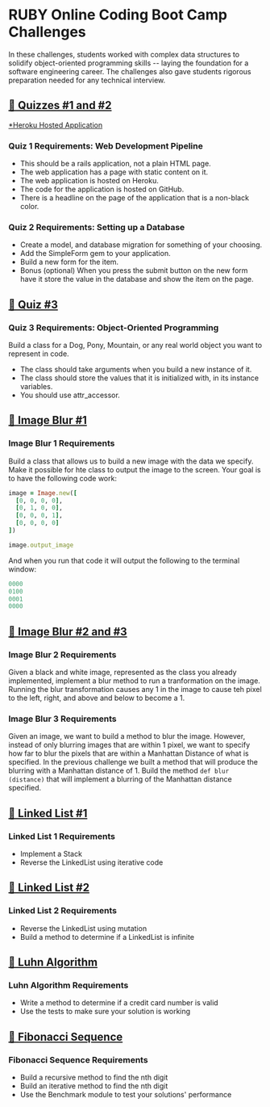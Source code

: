 # RUBY Online Coding Boot Camp Challenges

In these challenges, students worked with complex data structures to solidify object-oriented programming skills -- 
laying the foundation for a software engineering career. The challenges also gave students rigorous preparation 
needed for any technical interview.



## [🧮 Quizzes #1 and #2](https://github.com/AnaBoca/bootcamp-ruby-challenges/tree/master/quiz)
[*Heroku Hosted Application](https://quizone-ana-boca.herokuapp.com/)

### Quiz 1 Requirements: Web Development Pipeline
* This should be a rails application, not a plain HTML page.  
* The web application has a page with static content on it.  
* The web application is hosted on Heroku.  
* The code for the application is hosted on GitHub.  
* There is a headline on the page of the application that is a non-black color.  

### Quiz 2 Requirements: Setting up a Database
* Create a model, and database migration for something of your choosing.  
* Add the SimpleForm gem to your application.
* Build a new form for the item.
* Bonus (optional) When you press the submit button on the new form have it store the value in the database and show the item on the page.


## [🧮 Quiz #3](https://github.com/AnaBoca/bootcamp-ruby-challenges/blob/master/vid_lessons/quizthree.rb)

### Quiz 3 Requirements: Object-Oriented Programming
Build a class for a Dog, Pony, Mountain, or any real world object you want to represent in code.  
* The class should take arguments when you build a new instance of it.
* The class should store the values that it is initialized with, in its instance variables.
* You should use attr_accessor.


## [🧮 Image Blur #1](https://github.com/AnaBoca/bootcamp-ruby-challenges/blob/master/imageblur1_challenge.rb)

### Image Blur 1 Requirements
Build a class that allows us to build a new image with the data we specify. Make it possible for hte class to output the image to the screen. Your goal is to have the following code work:  
```ruby
image = Image.new([
  [0, 0, 0, 0],
  [0, 1, 0, 0],
  [0, 0, 0, 1],
  [0, 0, 0, 0]
])

image.output_image
```  
And when you run that code it will output the following to the terminal window:  

```ruby
0000
0100
0001
0000
```


## [🧮 Image Blur #2 and #3](https://github.com/AnaBoca/bootcamp-ruby-challenges/blob/master/imageblur2_challenge/lib/image.rb)

### Image Blur 2 Requirements  
Given a black and white image, represented as the class you already implemented, implement a blur method to run a tranformation on the image. Running the blur transformation causes any 1 in the image to cause teh pixel to the left, right, and above and below to become a 1.

### Image Blur 3 Requirements  
Given an image, we want to build a method to blur the image. However, instead of only blurring images that are within 1 pixel, we want to specify how far to blur the pixels that are within a Manhattan Distance of what is specified. In the previous challenge we built a method that will produce the blurring with a Manhattan distance of 1. Build the method `def blur (distance)` that will implement a blurring of the Manhattan distance specified.  


## [🧮 Linked List #1](https://github.com/AnaBoca/bootcamp-ruby-challenges/blob/master/linkedlist1_challenge.rb)

### Linked List 1 Requirements  
* Implement a Stack
* Reverse the LinkedList using iterative code


## [🧮 Linked List #2](https://github.com/AnaBoca/bootcamp-ruby-challenges/blob/master/linkedlist2_challenge.rb)

### Linked List 2 Requirements  
* Reverse the LinkedList using mutation
* Build a method to determine if a LinkedList is infinite


## [🧮 Luhn Algorithm](https://github.com/AnaBoca/bootcamp-ruby-challenges/tree/master/luhn_challenge)

### Luhn Algorithm Requirements
* Write a method to determine if a credit card number is valid
* Use the tests to make sure your solution is working


## [🧮 Fibonacci Sequence](https://github.com/AnaBoca/bootcamp-ruby-challenges/blob/master/fibonacci_challenge.rb)

### Fibonacci Sequence Requirements
* Build a recursive method to find the nth digit
* Build an iterative method to find the nth digit
* Use the Benchmark module to test your solutions' performance
